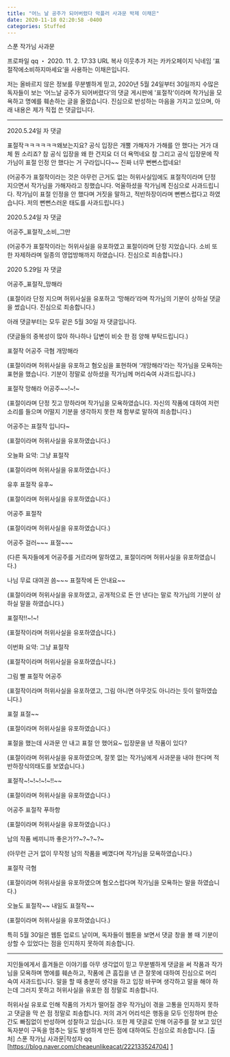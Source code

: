 ```yaml
---
title: "어느 날 공주가 되어버렸다 악플러 사과문 박제 이채은"
date: 2020-11-18 02:20:58 -0400
categories: Stuffed
---
```

스푼 작가님 사과문

프로파일
 qq ・ 2020. 11. 2. 17:33
URL 복사  이웃추가 
저는 카카오페이지 닉네임 ‘표절작에소비하지마세요’을 사용하는 이채은입니다.


저는 올바르지 않은 정보를 무분별하게 믿고, 2020년 5월 24일부터 30일까지 수많은 독자들이 보는 ‘어느날 공주가 되어버렸다’의 댓글 게시판에 '표절작'이라며 작가님을 모욕하고 명예를 훼손하는 글을 올렸습니다. 진심으로 반성하는 마음을 가지고 있으며, 아래 내용은 제가 직접 쓴 댓글입니다.

____________________________________________________________________________________________________


2020.5.24일 자 댓글


표절작ㅋㅋㅋㅋㅋㅋ왜보는지요? 공식 입장은 개뿔 가해자가 가해를 안 했다는 거가 대체 뭔 소리죠? 참 공식 입장을 왜 한 건지요 더 더 욕먹네요 참 그리고 공식 입장문에 작가님이 표절 인정 안 했다는 거 구라입니다~~ 진짜 너무 뻔뻔스럽네요!

(어공주가 표절작이라는 것은 아무런 근거도 없는 허위사실임에도 표절작이라며 단정 지으면서 작가님을 가해자라고 칭했습니다. 억울하셨을 작가님께 진심으로 사과드립니다. 작가님이 표절 인정을 안 했다며 거짓을 말하고, 적반하장이라며 뻔뻔스럽다고 하였습니다. 저의 뻔뻔스러운 태도를 사과드립니다.)


2020.5.24일 자 댓글


어공주_표절작_소비_그만

(어공주가 표절작이라는 허위사실을 유포하였고 표절이라며 단정 지었습니다. 소비 또한 자제하라며 일종의 영업방해까지 하였습니다. 진심으로 죄송합니다.)


2020 5.29일 자 댓글


어공주_표절작_망해라

(표절이라 단정 지으며 허위사실을 유포하고 ‘망해라’라며 작가님의 기분이 상하실 댓글을 썼습니다. 진심으로 죄송합니다.)


아래 댓글부터는 모두 같은 5월 30일 자 댓글입니다.


(댓글들의 중복성이 많아 하나하나 답변이 비슷 한 점 양해 부탁드립니다.)


표절작 어공주 극혐 개망해라

(표절이라며 허위사실을 유포하고 혐오심을 표현하며 ‘개망해라’라는 작가님을 모욕하는 표현을 했습니다. 기분이 정말로 상하셨을 작가님께 머리숙여 사과드립니다.)


표절작 망해라 어공주~~!~!~

(표절이라며 단정 짓고 망하라며 작가님을 모욕하였습니다. 자신의 작품에 대하여 저런 소리를 들으며 어떨지 기분을 생각하지 못한 채 함부로 말하여 죄송합니다.)


어공주는 표절작 입니다~

(표절이라며 허위사실을 유포하였습니다.)


오늘화 요약: 그냥 표절작

(표절이라며 허위사실을 유포하였습니다.)


유후 표절작 유후~

(표절이라며 허위사실을 유포하였습니다.)


어공주 표절작

(표절이라며 허위사실을 유포하였습니다.)


어공주 걸러~~~ 표절~~~

(다른 독자들에게 어공주를 거르라며 말하였고, 표절이라며 허위사실을 유포하였습니다.)


나님 무료 대여권 씀~~~ 표절작에 돈 안내요~~

(표절이라며 허위사실을 유포하였고, 공개적으로 돈 안 낸다는 말로 작가님의 기분이 상하실 말을 하였습니다.)


표절작!!~!~!

(표절작이라며 허위사실을 유포하였습니다.)


이번화 요약: 그냥 표절작

(표절작이라며 허위사실을 유포하였습니다.)


그림 빨 표절작 어공주

(표절작이라며 허위사실을 유포하였고, 그림 아니면 아무것도 아니라는 듯이 말하였습니다.)


표절 표절~~

(표절이라며 허위사실을 유포하였습니다.)


표절을 했는데 사과문 안 내고 표절 안 했어요~ 입장문을 낸 작품이 있다?

(표절이라며 허위사실을 유포하였으며, 잘못 없는 작가님에게 사과문을 내야 한다며 적반하장식의태도를 보였습니다.)


표절작~!~!~!~!~!!~~

(표절이라며 허위사실을 유포하였습니다.)


어공주 표절작 푸하항

(표절이라며 허위사실을 유포하였습니다.)


남의 작품 베끼니까 좋은가??~?~?~?~

(아무런 근거 없이 무작정 남의 작품을 베꼈다며 작가님을 모욕하였습니다.)


표절작 극혐

(표절이라며 허위사실을 유포하였으며 혐오스럽다며 작가님을 모욕하는 말을 하였습니다.)


오늘도 표절작~~ 내일도 표절작~~

(표절이라며 허위사실을 유포하였습니다.)


특히 5월 30일은 웹툰 업로드 날이며, 독자들이 웹툰을 보면서 댓글 창을 볼 때 기분이 상할 수 있었다는 점을 인지하지 못하여 죄송합니다.

____________________________________________________________________________________________________


지인들에게서 흘겨들은 이야기를 아무 생각없이 믿고 무분별하게 댓글을 써 작품과 작가님을 모욕하며 명에를 훼손하고, 작품에 큰 흠집을 낸 큰 잘못에 대하여 진심으로 머리 숙여 사과드립니다. 말을 할 때 충분히 생각을 하고 입장 바꾸며 생각하고 말을 해야 하는데 그러지 못하고 허위사실을 유포한 점 정말로 죄송합니다.


허위사실 유포로 인해 작품의 가치가 떨어질 경우 작가님이 겪을 고통을 인지하지 못하고 댓글을 막 쓴 점 정말로 죄송합니다. 저의 과거 어리석은 행동을 모두 인정하며 한순간도 빠짐없이 반성하며 성찰하고 있습니다. 또한 제 댓글로 인해 어공주를 잘 보고 있던 독자분이 구독을 멈추는 일도 발생하게 만든 점에 대하여도 진심으로 죄송합니다.
[출처] 스푼 작가님 사과문|작성자 qq
[https://blog.naver.com/cheaeunlikeacat/222133524704] [1]

[1]: https://blog.naver.com/cheaeunlikeacat/222133524704
